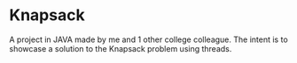# Knapsack

A project in JAVA made by me and 1 other college colleague. The intent is to showcase a solution to the Knapsack problem using threads.
